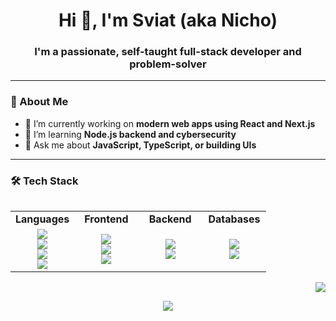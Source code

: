 <h1 align="center">Hi 👋, I'm Sviat <span>(aka Nicho)</span></h1>
<h3 align="center">I'm a passionate, self-taught full-stack developer and problem-solver</h3>

---

### 🧠 About Me

- 🔭 I’m currently working on **modern web apps using React and Next.js**
- 🌱 I’m learning **Node.js backend and cybersecurity**
- 💬 Ask me about **JavaScript, TypeScript, or building UIs**

---

### 🛠️ Tech Stack

<table align="left" width="100%" style="table-layout: fixed;">
  <tr>
    <td width="25%" align="center"><strong>Languages</strong></td>
    <td width="25%" align="center"><strong>Frontend</strong></td>
    <td width="25%" align="center"><strong>Backend</strong></td>
    <td width="25%" align="center"><strong>Databases</strong></td>
  </tr>
  <tr>
    <td align="center">
      <img src="https://img.shields.io/badge/JavaScript-F7DF1E?style=flat-square&logo=javascript&logoColor=black" /><br/>
      <img src="https://img.shields.io/badge/TypeScript-3178C6?style=flat-square&logo=typescript&logoColor=white" /><br/>
      <img src="https://img.shields.io/badge/HTML5-E34F26?style=flat-square&logo=html5&logoColor=white" /><br/>
      <img src="https://img.shields.io/badge/CSS3-1572B6?style=flat-square&logo=css3&logoColor=white" />
    </td>
    <td align="center">
      <img src="https://img.shields.io/badge/React-20232A?style=flat-square&logo=react&logoColor=61DAFB" /><br/>
      <img src="https://img.shields.io/badge/Next.js-000000?style=flat-square&logo=nextdotjs&logoColor=white" /><br/>
      <img src="https://img.shields.io/badge/Tailwind_CSS-38B2AC?style=flat-square&logo=tailwind-css&logoColor=white" />
    </td>
    <td align="center">
      <img src="https://img.shields.io/badge/Node.js-339933?style=flat-square&logo=nodedotjs&logoColor=white" /><br/>
      <img src="https://img.shields.io/badge/Express.js-000000?style=flat-square&logo=express&logoColor=white" />
    </td>
    <td align="center">
      <img src="https://img.shields.io/badge/MongoDB-47A248?style=flat-square&logo=mongodb&logoColor=white" /><br/>
      <img src="https://img.shields.io/badge/PostgreSQL-4169E1?style=flat-square&logo=postgresql&logoColor=white" />
    </td>
  </tr>
</table>

<p align="right">
  <img src="https://github-readme-stats.vercel.app/api/top-langs/?username=DFirenice&show_icons=true&theme=react&hide_border=true&layout=compact" />
</p>

<p align="center">
  <img src="https://skillicons.dev/icons?i=js,ts,react,nextjs,nodejs,express,html,css,tailwind,figma,mongodb,postgres,git,github" />
</p>

